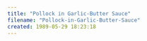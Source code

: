 ```yaml
---
title: "Pollock in Garlic-Butter Sauce"
filename: "Pollock-in-Garlic-Butter-Sauce"
created: 1989-05-29 18:23:18
---
```

